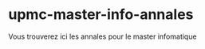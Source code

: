 upmc-master-info-annales
========================

Vous trouverez ici les annales pour le master infomatique 
